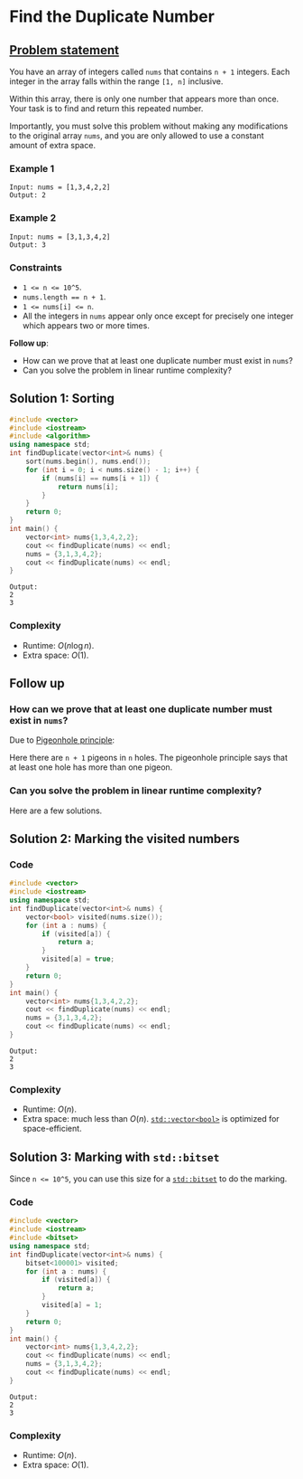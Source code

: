 # Find the Duplicate Number


## [Problem statement](https://leetcode.com/problems/find-the-duplicate-number/)

You have an array of integers called `nums` that contains `n + 1` integers. Each integer in the array falls within the range `[1, n]` inclusive.

Within this array, there is only one number that appears more than once. Your task is to find and return this repeated number.

Importantly, you must solve this problem without making any modifications to the original array `nums`, and you are only allowed to use a constant amount of extra space. 

### Example 1
```text
Input: nums = [1,3,4,2,2]
Output: 2
```

### Example 2
```text
Input: nums = [3,1,3,4,2]
Output: 3
``` 

### Constraints

* `1 <= n <= 10^5`.
* `nums.length == n + 1`.
* `1 <= nums[i] <= n`.
* All the integers in `nums` appear only once except for precisely one integer which appears two or more times.
 

**Follow up**:

* How can we prove that at least one duplicate number must exist in `nums`?
* Can you solve the problem in linear runtime complexity?


## Solution 1: Sorting

```cpp
#include <vector>
#include <iostream>
#include <algorithm>
using namespace std;
int findDuplicate(vector<int>& nums) {
    sort(nums.begin(), nums.end());
    for (int i = 0; i < nums.size() - 1; i++) {
        if (nums[i] == nums[i + 1]) {
            return nums[i];
        }
    }
    return 0;
}
int main() {
    vector<int> nums{1,3,4,2,2};
    cout << findDuplicate(nums) << endl;
    nums = {3,1,3,4,2};
    cout << findDuplicate(nums) << endl;
}
```
```text
Output:
2
3
```

### Complexity
* Runtime: $O(n\log n)$.
* Extra space: $O(1)$.

## Follow up

### How can we prove that at least one duplicate number must exist in `nums`?

Due to [Pigeonhole principle](https://en.wikipedia.org/wiki/Pigeonhole_principle):

Here there are `n + 1` pigeons in `n` holes. The pigeonhole principle says that at least one hole has more than one pigeon.

### Can you solve the problem in linear runtime complexity?
Here are a few solutions.

## Solution 2: Marking the visited numbers

### Code
```cpp
#include <vector>
#include <iostream>
using namespace std;
int findDuplicate(vector<int>& nums) {
    vector<bool> visited(nums.size());
    for (int a : nums) {
        if (visited[a]) {
            return a;
        }
        visited[a] = true;
    }
    return 0;
}
int main() {
    vector<int> nums{1,3,4,2,2};
    cout << findDuplicate(nums) << endl;
    nums = {3,1,3,4,2};
    cout << findDuplicate(nums) << endl;
}
```
```text
Output:
2
3
```

### Complexity
* Runtime: $O(n)$.
* Extra space: much less than $O(n)$. [`std::vector<bool>`](https://en.cppreference.com/w/cpp/container/vector_bool) is optimized for space-efficient. 

## Solution 3: Marking with `std::bitset`

Since `n <= 10^5`, you can use this size for a [`std::bitset`](https://en.cppreference.com/w/cpp/utility/bitset) to do the marking. 

### Code
```cpp
#include <vector>
#include <iostream>
#include <bitset>
using namespace std;
int findDuplicate(vector<int>& nums) {
    bitset<100001> visited;
    for (int a : nums) {
        if (visited[a]) {
            return a;
        }
        visited[a] = 1;
    }
    return 0;
}
int main() {
    vector<int> nums{1,3,4,2,2};
    cout << findDuplicate(nums) << endl;
    nums = {3,1,3,4,2};
    cout << findDuplicate(nums) << endl;
}
```
```text
Output:
2
3
```

### Complexity
* Runtime: $O(n)$.
* Extra space: $O(1)$. 




